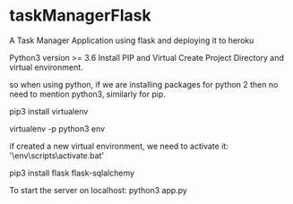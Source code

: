 # taskManagerFlask
A Task Manager Application using flask and deploying it to heroku


Python3 version >= 3.6
Install PIP and Virtual
Create Project Directory and virtual environment.

so when using python, if we are installing packages for python 2 then no need to mention python3, similarly for pip. 

pip3 install virtualenv 

virtualenv -p python3 env

if created a new virtual environment, we need to activate it: '\env\scripts\activate.bat'

pip3 install flask flask-sqlalchemy

To start the server on localhost:
python3 app.py